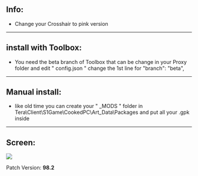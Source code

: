 ## Info:

- Change your Crosshair to pink version

---

## install with Toolbox:
  - You need the beta branch of Toolbox that can be change in your Proxy folder and edit " config.json  " 
change the 1st line for "branch": "beta",

---

## Manual install:
- like old time you can create your " _MODS " folder in Tera\Client\S1Game\CookedPC\Art_Data\Packages and put all your .gpk inside

---

## Screen: 

<img src=https://cdn.discordapp.com/attachments/750058700210831494/759377992836710450/unknown.png>

Patch Version: **98.2**
